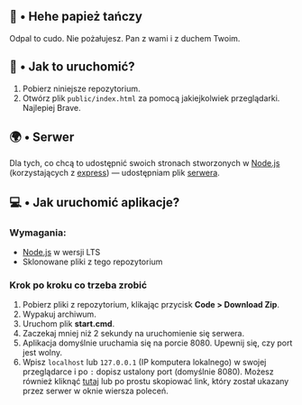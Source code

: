 ## 🧀 • Hehe papież tańczy
Odpal to cudo. Nie pożałujesz. Pan z wami i z duchem Twoim.

## 🍰 • Jak to uruchomić?
1. Pobierz niniejsze repozytorium.  
2. Otwórz plik `public/index.html` za pomocą jakiejkolwiek przeglądarki. Najlepiej Brave.

## 🌍 • Serwer
Dla tych, co chcą to udostępnić swoich stronach stworzonych w [Node.js](https://nodejs.org/en) (korzystających z [express](https://www.npmjs.com/package/express)) — udostępniam plik [serwera](https://papiez.skiffybot.xyz).

## 💻 • Jak uruchomić aplikacje?
### Wymagania:
- [Node.js](https://nodejs.org/en) w wersji LTS
- Sklonowane pliki z tego repozytorium

### Krok po kroku co trzeba zrobić
1. Pobierz pliki z repozytorium, klikając przycisk **Code > Download Zip**.
2. Wypakuj archiwum.
3. Uruchom plik **start.cmd**.
4. Zaczekaj mniej niż 2 sekundy na uruchomienie się serwera.
5. Aplikacja domyślnie uruchamia się na porcie 8080. Upewnij się, czy port jest wolny.
6. Wpisz `localhost` lub `127.0.0.1` (IP komputera lokalnego) w swojej przeglądarce i po `:` dopisz ustalony port (domyślnie 8080). Możesz również kliknąć [tutaj](http://127.0.0.1:8080) lub po prostu skopiować link, który został ukazany przez serwer w oknie wiersza poleceń.